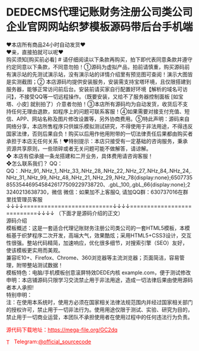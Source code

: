 # DEDECMS代理记账财务注册公司类公司企业官网网站织梦模板源码带后台手机端

❤本店所有商品24小时自动发货❤<br>❤亲，直接拍就可以呢❤<br>购买须知[购买前必看] # 请仔细阅读以下条款再购买，拍下即代表同意条款并遵守约定同意以下条款，不同意勿拍！①源码为虚拟产品，拍前请慎重，购买源码前有演示站的先测试演示站，没有演示站的详情介绍里有预览图可查阅！演示大图皆是实测截图；② 本店源码均提供安装服务，安装需支持宝塔环境，且仅限搭建到服务器，能够正常访问前后台。安装前请买家自行配置好环境【解析的域名可访问】，不接受QQ等一切远程操作。（既要安装，又给不了服务器控制面板 [如宝塔、小皮] 就别拍了）介意者勿拍！③本店所有源码均为自动发货，收货后不支持任何无理由退款，如程序上的问题可联系客服！④如果需要对接支付充值、短信、APP、网站名称及图片修改设置等，另外协商费用。⑤特此声明：源码来自网络分享，本店所售程序只供娱乐模拟测试研究，不得使用于非法用途，不得违反国家法律，否则后果自负！购买以后用作他用附带的一切法律责任后果都由购买者承担于本店无任何关系！❤特别提示：本店只接受有一定基础的咨询服务，秉承资源共享原则，一些琐碎或者无关问题可能不做解答，请谅解。<br>❖ 本店有偿承接一条龙搭建和二开业务，具体费用请咨询客服！<br>❖怎么联系我们？                                                                          QQ： QQ：.NHz_91,.NHz_1,.NHz_33,.NHz_28,.NHz_22,.NHz_27,.NHz_84,.NHz_24,.NHz_31,.NHz_99,.NHz_48,.NHz_21,.NHz_29,.NHz_78{display:none};65077358553544695458426177509229738720、.gbL_100,.gbL_66{display:none};23240213638730，微信 微信：如果加不上客服Q, 请加QQ群：630737016在群里找管理员客服<br>↓↓↓↓==========================↓↓↓↓===========================↓↓↓↓   （下面才是源码介绍的正文）<br>源码介绍<br>模板概述：这是一套适合代理记账财务注册公司类公司的一套HTML5模板，本模板基于织梦程序二次开发，高端大气，效果酷炫；采用HTML5+CSS3设计，交互性很强。整站代码精简，加速响应，优化很多细节，对搜索引擎（SEO）友好，使该模板更实用而美观。<br>兼容IE10+、Firefox、Chrome、360浏览器等主流浏览器；页面简洁，容易管理，附带整站测试数据！<br>模板特色：电脑/手机模板创意滚屏特效DEDE内核 example.com，便于测试修改<br>申明：本店铺源码只限学习交流禁止用于非法用途，造成一切法律后果由使用源码者本人承担!<br>特别申明：<br>注：在使用本系统时，使用方必须在国家相关法律法规范围内并经过国家相关部门的授权许可，禁止用于一切非法行为。使用用途仅限于测试、实验、研究为目的，禁止用于一切商业运营，本团队不承担使用者在使用过程中的任何违法行为负责。<br>


<p style="color: red;">源代码下载地址：<a href="https://mega-file.org/GC2dq" style="color: red;">https://mega-file.org/GC2dq</a></p><p style="color: red;"><img src="https://cdn-icons-png.flaticon.com/512/2111/2111646.png" alt="Telegram Icon" style="width: 16px; vertical-align: middle; margin-right: 5px;">Telegram:<a href="https://t.me/official_sourcecode" style="color: red;">@official_sourcecode</a></p>
